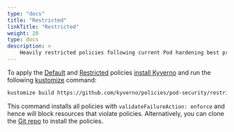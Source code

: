 ```yaml
---
type: "docs"
title: "Restricted"
linkTitle: "Restricted"
weight: 20
type: docs
description: >
    Heavily restricted policies following current Pod hardening best practices. 
---
```


To apply the [Default](https://kubernetes.io/docs/concepts/security/pod-security-standards/#baseline-default) and <a href="https://kubernetes.io/docs/concepts/security/pod-security-standards/#restricted" target="_blank">Restricted</a> policies [install Kyverno](/docs/installation/) and run the following [kustomize](https://kubectl.docs.kubernetes.io/installation/kustomize/) command:

```sh
kustomize build https://github.com/kyverno/policies/pod-security/restricted/ | kubectl apply -f -
```

This command installs all policies with `validateFailureAction: enforce` and hence will block resources that violate policies. Alternatively, you can clone the [Git repo](https://github.com/kyverno/policies/tree/main/pod-security/restricted) to install the policies.